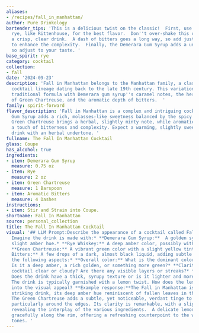 ```yaml
---
aliases:
- /recipes/fall_in_manhattan/
author: Pure Drinkology
bartender_tips: 'This is a delicious twist on the classic!  First, use a high-quality
  rye, like Rittenhouse, for the best flavor.  Don''t over-shake this one, you want
  a crisp, clear drink.  A dash of bitters goes a long way, so add just a few drops
  to enhance the complexity.  Finally, the Demerara Gum Syrup adds a unique sweetness,
  so adjust to your taste. '
base_spirit: rye
category: cocktail
collection:
- fall
date: '2024-09-23'
description: 'Fall in Manhattan belongs to the Manhattan family, a classic American
  cocktail lineage dating back to the late 19th century. This variation twists the
  traditional formula with Demerara gum syrup''s caramel notes, the herbal complexity
  of Green Chartreuse, and the aromatic depth of bitters.  '
family: spirit-forward
flavor_description: 'Fall in Manhattan is a complex and intriguing cocktail. The Demerara
  Gum Syrup adds a rich, molasses-like sweetness balanced by the spicy rye whiskey.
  Green Chartreuse brings a herbal, slightly minty note, while aromatic bitters add
  a touch of bitterness and complexity. Expect a warming, slightly sweet, and invigorating
  drink with an herbal undertone. '
fullname: The Fall In Manhattan Cocktail
glass: Coupe
has_alcohol: true
ingredients:
- item: Demerara Gum Syrup
  measure: 0.75 oz
- item: Rye
  measure: 2 oz
- item: Green Chartreuse
  measure: 1 Barspoon
- item: Aromatic Bitters
  measure: 4 Dashes
instructions:
- item: Stir and Strain into Coupe.
shortname: Fall In Manhattan
source: personal_collection
title: The Fall In Manhattan Cocktail
visual: '## LLM Prompt:Describe the appearance of a cocktail called Fall in Manhattan.
  Imagine the drink is made with:* **Demerara Gum Syrup:**  A golden syrup with a
  slight amber hue.* **Rye Whiskey:** A deep amber color, possibly with reddish tones.*
  **Green Chartreuse:** A vibrant green color with a slight yellow tint. * **Aromatic
  Bitters:** A few drops of a dark, almost black liquid, adding subtle color variations.Consider
  the following aspects:* **Overall color:** What is the dominant color of the drink?
  Is it a deep amber, a rich golden, or something more green?* **Clarity:** Is the
  cocktail clear or cloudy? Are there any visible layers or streaks?* **Texture:**
  Does the drink have a thick, syrupy texture or is it lighter and more fluid?* **Garnish:**
  The drink is typically garnished with a lemon twist. How does the lemon zest play
  into the visual appeal? **Example response:**The Fall in Manhattan is a visually
  striking drink, its deep amber hue reminiscent of fallen leaves in the autumn sun.
  The Green Chartreuse adds a subtle, yet noticeable, verdant tinge to the cocktail,
  particularly around the edges. Its clarity is remarkable, with a slight shimmer
  revealing the interplay of the various ingredients.  A delicate lemon twist curls
  gracefully along the rim, offering a refreshing counterpoint to the warm, amber
  tones. '
---
```



